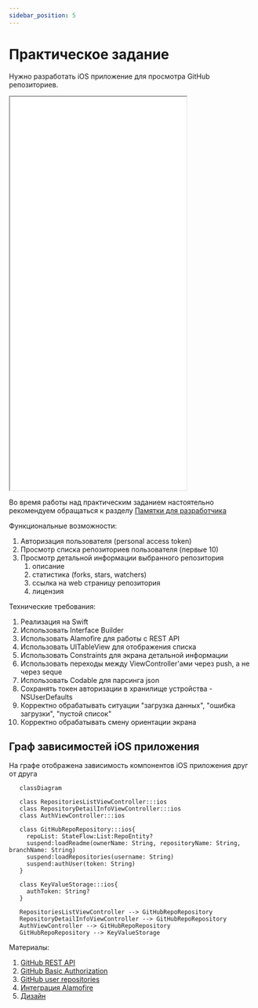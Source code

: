 ```yaml
---
sidebar_position: 5
---
```


# Практическое задание

Нужно разработать iOS приложение для просмотра GitHub репозиториев.

<iframe width="360" height="800" src="//www.figma.com/embed?embed_host=share&url=https%3A%2F%2Fwww.figma.com%2Fproto%2FMh3ga5XAzyJNCY87NBp01G%2FGit_test%3Fnode-id%3D4%253A600%26scaling%3Dmin-zoom%26page-id%3D0%253A1%26starting-point-node-id%3D4%253A645" allowfullscreen></iframe>

Во время работы над практическим заданием настоятельно рекомендуем обращаться к
разделу [Памятки для разработчика](/university/memos/function)

Функциональные возможности:

1. Авторизация пользователя (personal access token)
1. Просмотр списка репозиториев пользователя (первые 10)
1. Просмотр детальной информации выбранного репозитория
    1. описание
    1. статистика (forks, stars, watchers)
    1. ссылка на web страницу репозитория
    1. лицензия

Технические требования:

1. Реализация на Swift
1. Использовать Interface Builder
1. Использовать Alamofire для работы с REST API
1. Использовать UITableView для отображения списка
1. Использовать Constraints для экрана детальной информации
1. Использовать переходы между ViewController'ами через push, а не через seque
1. Использовать Codable для парсинга json
1. Сохранять токен авторизации в хранилище устройства - NSUserDefaults
1. Корректно обрабатывать ситуации "загрузка данных", "ошибка загрузки", "пустой список"
1. Корректно обрабатывать смену ориентации экрана

## Граф зависимостей iOS приложения

На графе отображена зависимость компонентов iOS приложения друг от друга
```mermaid
   classDiagram
   
   class RepositoriesListViewController:::ios
   class RepositoryDetailInfoViewController:::ios
   class AuthViewController:::ios
   
   class GitHubRepoRepository:::ios{
     repoList: StateFlow:List:RepoEntity?
     suspend:loadReadme(ownerName: String, repositoryName: String, branchName: String)
     suspend:loadRepositories(username: String)
     suspend:authUser(token: String)
   }
   
   class KeyValueStorage:::ios{
     authToken: String?
   }

   RepositoriesListViewController --> GitHubRepoRepository
   RepositoryDetailInfoViewController --> GitHubRepoRepository
   AuthViewController --> GitHubRepoRepository
   GitHubRepoRepository --> KeyValueStorage
```

Материалы:
1. [GitHub REST API](https://docs.github.com/en/rest)
1. [GitHub Basic Authorization](https://docs.github.com/en/rest/overview/other-authentication-methods#basic-authentication)
1. [GitHub user repositories](https://docs.github.com/en/rest/reference/repos#list-repositories-for-a-user)
1. [Интеграция Alamofire](https://github.com/Alamofire/Alamofire)
1. [Дизайн](https://www.figma.com/file/XmpoCqkdWTGb2NGdR2bgiQ/Git_test-iOS)
